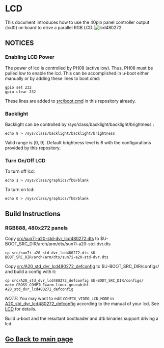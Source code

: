 # LCD
This document introduces how to use the 40pin panel controller output (lcd0) on board to drive a parallel RGB LCD.
![lcd480272](../img/lcd480272.png)

## NOTICES
### Enabling LCD Power
The power of lcd is controlled by PH08 (active low). Thus, PH08 must be pulled low to enable the lcd. This can be accomplished in u-boot either manually or by adding these lines to boot.cmd:
```
gpio set 232
gpio clear 232
```
These lines are added to [src/boot.cmd](https://github.com/SdtElectronics/sun7i-std-dvr/blob/master/src/boot.cmd) in this repository already.

### Backlight
Backlight can be controlled by /sys/class/backlight/backlight/brightness :
```
echo 9 > /sys/class/backlight/backlight/brightness
```
Valid range is [0, 9]. Default brightness level is 6 with the configurations provided by this repository.

### Turn On/Off LCD

To turn off lcd:
```
echo 1 > /sys/class/graphics/fb0/blank
```
To turn on lcd:
```
echo 0 > /sys/class/graphics/fb0/blank
```
## Build Instructions
### RGB888, 480x272 panels
Copy [src/sun7i-a20-std-dvr_lcd480272.dts](https://github.com/SdtElectronics/sun7i-std-dvr/blob/master/src/sun7i-a20-std-dvr_lcd480272.dts) to $U-BOOT_SRC_DIR/arch/arm/dts/sun7i-a20-std-dvr.dts
```
cp src/sun7i-a20-std-dvr_lcd480272.dts $U-BOOT_SRC_DIR/arch/arm/dts/sun7i-a20-std-dvr.dts
```
Copy [src/A20_std_dvr_lcd480272_defconfig](https://github.com/SdtElectronics/sun7i-std-dvr/blob/master/src/A20_std_dvr_lcd480272_defconfig) to $U-BOOT_SRC_DIR/configs/ and build a config with it:
```
cp src/A20_std_dvr_lcd480272_defconfig $U-BOOT_SRC_DIR/configs/
make CROSS_COMPILE=arm-linux-gnueabihf- A20_std_dvr_lcd480272_defconfig
```
*NOTE:* You may want to edit `CONFIG_VIDEO_LCD_MODE` in [A20_std_dvr_lcd480272_defconfig](https://github.com/SdtElectronics/sun7i-std-dvr/blob/master/src/A20_std_dvr_lcd480272_defconfig) according to the manual of your lcd. See [LCD](https://linux-sunxi.org/LCD) for details.

Build u-boot and the resultant bootloader and dtb binaries support driving a lcd.

## [Go Back to main page](../README.md)